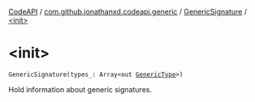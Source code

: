 [CodeAPI](../../index.md) / [com.github.jonathanxd.codeapi.generic](../index.md) / [GenericSignature](index.md) / [&lt;init&gt;](.)

# &lt;init&gt;

`GenericSignature(types_: Array<out `[`GenericType`](../../com.github.jonathanxd.codeapi.type/-generic-type/index.md)`>)`

Hold information about generic signatures.

